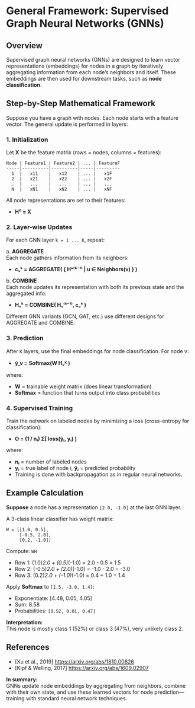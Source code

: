 # General Framework: Supervised Graph Neural Networks (GNNs)

## Overview

Supervised graph neural networks (GNNs) are designed to learn vector representations (embeddings) for nodes in a graph by iteratively aggregating information from each node’s neighbors and itself. These embeddings are then used for downstream tasks, such as **node classification**.

## Step-by-Step Mathematical Framework

Suppose you have a graph with nodes. Each node starts with a feature vector. The general update is performed in layers:

### 1. **Initialization**

Let **X** be the feature matrix (rows = nodes, columns = features):

```
Node | Feature1 | Feature2 | ... | FeatureF
-----|----------|----------|-----|---------
  1  |   x11    |   x12    | ... |   x1F
  2  |   x21    |   x22    | ... |   x2F
  .  |   ...    |   ...    | ... |   ...
  N  |   xN1    |   xN2    | ... |   xNF
```

All node representations are set to their features:
- **H⁰ = X**

### 2. **Layer-wise Updates**

For each GNN layer `k = 1 ... K`, repeat:

a. **AGGREGATE**  
Each node gathers information from its neighbors:
- **cᵥᵏ = AGGREGATE( { Hᵘ⁽ᵏ⁻¹⁾ | u ∈ Neighbors(v) } )**

b. **COMBINE**  
Each node updates its representation with both its previous state and the aggregated info:
- **Hᵥᵏ = COMBINE( Hᵥ⁽ᵏ⁻¹⁾, cᵥᵏ )**

Different GNN variants (GCN, GAT, etc.) use different designs for AGGREGATE and COMBINE.

### 3. **Prediction**

After `K` layers, use the final embeddings for node classification. For node v:

- **ŷ_v = Softmax(W Hᵥᴷ )**

where:
- **W** = trainable weight matrix (does linear transformation)
- **Softmax** = function that turns output into class probabilities

### 4. **Supervised Training**

Train the network on labeled nodes by minimizing a loss (cross-entropy for classification):

- **O = (1 / nₗ) Σ[ loss(ŷᵢ, yᵢ) ]**

where:
- **nₗ** = number of labeled nodes
- **yᵢ** = true label of node i, **ŷᵢ** = predicted probability
- Training is done with backpropagation as in regular neural networks.

## Example Calculation

**Suppose** a node has a representation `[2.0, -1.0]` at the last GNN layer.

A 3-class linear classifier has weight matrix:

```
W = [[1.0, 0.5],
     [-0.5, 2.0],
     [0.2, -1.0]]
```

Compute: `WH`
- Row 1: (1.0)*2.0 + (0.5)*(-1.0) = 2.0 - 0.5 = 1.5
- Row 2: (-0.5)*2.0 + (2.0)*(-1.0) = -1.0 - 2.0 = -3.0
- Row 3: (0.2)*2.0 + (-1.0)*(-1.0) = 0.4 + 1.0 = 1.4

Apply **Softmax** to `[1.5, -3.0, 1.4]`:
- Exponentiate: [4.48, 0.05, 4.05]
- Sum: 8.58
- Probabilities: `[0.52, 0.01, 0.47]`

**Interpretation:**  
This node is mostly class 1 (52%) or class 3 (47%), very unlikely class 2.

## References

- [Xu et al., 2019] https://arxiv.org/abs/1810.00826
- [Kipf & Welling, 2017] https://arxiv.org/abs/1609.02907

**In summary:**  
GNNs update node embeddings by aggregating from neighbors, combine with their own state, and use these learned vectors for node prediction—training with standard neural network techniques.
